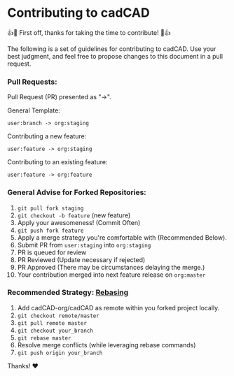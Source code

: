 # Contributing to cadCAD

:+1::tada: First off, thanks for taking the time to contribute! :tada::+1:

The following is a set of guidelines for contributing to cadCAD. 
Use your best judgment, and feel free to propose changes to this document in a pull request.

### Pull Requests:

Pull Request (PR) presented as "->".

General Template:

`user:branch -> org:staging`

Contributing a new feature:

`user:feature -> org:staging`

Contributing to an existing feature:

`user:feature -> org:feature`

### General Advise for Forked Repositories:
1. `git pull fork staging`
2. `git checkout -b feature` (new feature)
3. Apply your awesomeness! (Commit Often)
4. `git push fork feature`
5. Apply a merge strategy you're comfortable with (Recommended Below).
6. Submit PR from `user:staging` into `org:staging`
7. PR is queued for review
8. PR Reviewed (Update necessary if rejected)
9. PR Approved (There may be circumstances delaying the merge.)
10. Your contribution merged into next feature release on `org:master`

### Recommended Strategy: [Rebasing](https://git-scm.com/book/en/v2/Git-Branching-Rebasing)
1. Add cadCAD-org/cadCAD as remote within you forked project locally.
2. `git checkout remote/master`
3. `git pull remote master`
4. `git checkout your_branch`
5. `git rebase master`
6. Resolve merge conflicts (while leveraging rebase commands)
7. `git push origin your_branch`

Thanks! :heart:
